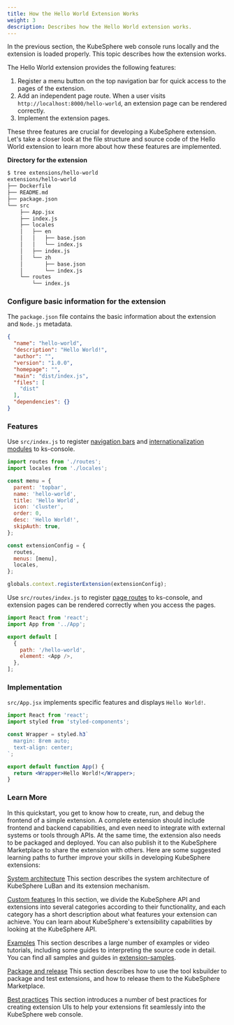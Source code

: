 ```yaml
---
title: How the Hello World Extension Works
weight: 3
description: Describes how the Hello World extension works.
---
```


In the previous section, the KubeSphere web console runs locally and the extension is loaded properly. This topic describes how the extension works.

The Hello World extension provides the following features:

1. Register a menu button on the top navigation bar for quick access to the pages of the extension.
2. Add an independent page route. When a user visits `http://localhost:8000/hello-world`, an extension page can be rendered correctly.
3. Implement the extension pages.

These three features are crucial for developing a KubeSphere extension. Let's take a closer look at the file structure and source code of the Hello World extension to learn more about how these features are implemented.

**Directory for the extension**

```bash
$ tree extensions/hello-world 
extensions/hello-world
├── Dockerfile
├── README.md
├── package.json
└── src
    ├── App.jsx
    ├── index.js
    ├── locales
    │   ├── en
    │   │   ├── base.json
    │   │   └── index.js
    │   ├── index.js
    │   └── zh
    │       ├── base.json
    │       └── index.js
    └── routes
        └── index.js
```

### Configure basic information for the extension

The `package.json` file contains the basic information about the extension and `Node.js` metadata.

```json
{
  "name": "hello-world",
  "description": "Hello World!",
  "author": "",
  "version": "1.0.0",
  "homepage": "",
  "main": "dist/index.js",
  "files": [
    "dist"
  ],
  "dependencies": {}
}
```

### Features

Use `src/index.js` to register [navigation bars](../../feature-customization/menu/) and [internationalization modules](../../feature-customization/internationalization/) to ks-console.

```js
import routes from './routes';
import locales from './locales';

const menu = {
  parent: 'topbar',
  name: 'hello-world',
  title: 'Hello World',
  icon: 'cluster',
  order: 0,
  desc: 'Hello World!',
  skipAuth: true,
};

const extensionConfig = {
  routes,
  menus: [menu],
  locales,
};

globals.context.registerExtension(extensionConfig);
```

Use `src/routes/index.js` to register [page routes](../../feature-customization/route) to ks-console, and extension pages can be rendered correctly when you access the pages.

```js
import React from 'react';
import App from '../App';

export default [
  {
    path: '/hello-world',
    element: <App />,
  },
];

```

### Implementation

`src/App.jsx` implements specific features and displays `Hello World!`.

```jsx
import React from 'react';
import styled from 'styled-components';

const Wrapper = styled.h3`
  margin: 8rem auto;
  text-align: center;
`;

export default function App() {
  return <Wrapper>Hello World!</Wrapper>;
}
```

### Learn More

In this quickstart, you get to know how to create, run, and debug the frontend of a simple extension. A complete extension should include frontend and backend capabilities, and even need to integrate with external systems or tools through APIs. At the same time, the extension also needs to be packaged and deployed. You can also publish it to the KubeSphere Marketplace to share the extension with others. Here are some suggested learning paths to further improve your skills in developing KubeSphere extensions:

[System architecture](../../architecture) This section describes the system architecture of KubeSphere LuBan and its extension mechanism.

[Custom features](../../feature-customization) In this section, we divide the KubeSphere API and extensions into several categories according to their functionality, and each category has a short description about what features your extension can achieve. You can learn about KubeSphere's extensibility capabilities by looking at the KubeSphere API.

[Examples](../../examples) This section describes a large number of examples or video tutorials, including some guides to interpreting the source code in detail. You can find all samples and guides in [extension-samples](https://github.com/kubesphere/extension-samples).

[Package and release](../../packaging-and-release) This section describes how to use the tool ksbuilder to package and test extensions, and how to release them to the KubeSphere Marketplace.

[Best practices](../../best-practices) This section introduces a number of best practices for creating extension UIs to help your extensions fit seamlessly into the KubeSphere web console.

